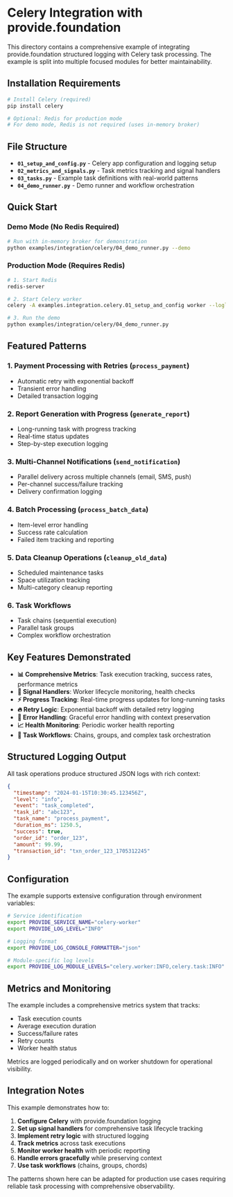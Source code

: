 # Celery Integration with provide.foundation

This directory contains a comprehensive example of integrating provide.foundation structured logging with Celery task processing. The example is split into multiple focused modules for better maintainability.

## Installation Requirements

```bash
# Install Celery (required)
pip install celery

# Optional: Redis for production mode
# For demo mode, Redis is not required (uses in-memory broker)
```

## File Structure

- **`01_setup_and_config.py`** - Celery app configuration and logging setup
- **`02_metrics_and_signals.py`** - Task metrics tracking and signal handlers  
- **`03_tasks.py`** - Example task definitions with real-world patterns
- **`04_demo_runner.py`** - Demo runner and workflow orchestration

## Quick Start

### Demo Mode (No Redis Required)

```bash
# Run with in-memory broker for demonstration
python examples/integration/celery/04_demo_runner.py --demo
```

### Production Mode (Requires Redis)

```bash
# 1. Start Redis
redis-server

# 2. Start Celery worker
celery -A examples.integration.celery.01_setup_and_config worker --loglevel=info --pool=solo

# 3. Run the demo
python examples/integration/celery/04_demo_runner.py
```

## Featured Patterns

### 1. **Payment Processing with Retries** (`process_payment`)
- Automatic retry with exponential backoff
- Transient error handling
- Detailed transaction logging

### 2. **Report Generation with Progress** (`generate_report`) 
- Long-running task with progress tracking
- Real-time status updates
- Step-by-step execution logging

### 3. **Multi-Channel Notifications** (`send_notification`)
- Parallel delivery across multiple channels (email, SMS, push)
- Per-channel success/failure tracking
- Delivery confirmation logging

### 4. **Batch Processing** (`process_batch_data`)
- Item-level error handling
- Success rate calculation
- Failed item tracking and reporting

### 5. **Data Cleanup Operations** (`cleanup_old_data`)
- Scheduled maintenance tasks
- Space utilization tracking
- Multi-category cleanup reporting

### 6. **Task Workflows**
- Task chains (sequential execution)
- Parallel task groups
- Complex workflow orchestration

## Key Features Demonstrated

- **📊 Comprehensive Metrics**: Task execution tracking, success rates, performance metrics
- **🔄 Signal Handlers**: Worker lifecycle monitoring, health checks
- **⚡ Progress Tracking**: Real-time progress updates for long-running tasks
- **🔥 Retry Logic**: Exponential backoff with detailed retry logging
- **🎯 Error Handling**: Graceful error handling with context preservation
- **📈 Health Monitoring**: Periodic worker health reporting
- **🔗 Task Workflows**: Chains, groups, and complex task orchestration

## Structured Logging Output

All task operations produce structured JSON logs with rich context:

```json
{
  "timestamp": "2024-01-15T10:30:45.123456Z",
  "level": "info", 
  "event": "task_completed",
  "task_id": "abc123",
  "task_name": "process_payment",
  "duration_ms": 1250.5,
  "success": true,
  "order_id": "order_123",
  "amount": 99.99,
  "transaction_id": "txn_order_123_1705312245"
}
```

## Configuration

The example supports extensive configuration through environment variables:

```bash
# Service identification  
export PROVIDE_SERVICE_NAME="celery-worker"
export PROVIDE_LOG_LEVEL="INFO"

# Logging format
export PROVIDE_LOG_CONSOLE_FORMATTER="json"

# Module-specific log levels
export PROVIDE_LOG_MODULE_LEVELS="celery.worker:INFO,celery.task:INFO"
```

## Metrics and Monitoring

The example includes a comprehensive metrics system that tracks:

- Task execution counts
- Average execution duration
- Success/failure rates  
- Retry counts
- Worker health status

Metrics are logged periodically and on worker shutdown for operational visibility.

## Integration Notes

This example demonstrates how to:

1. **Configure Celery** with provide.foundation logging
2. **Set up signal handlers** for comprehensive task lifecycle tracking
3. **Implement retry logic** with structured logging
4. **Track metrics** across task executions
5. **Monitor worker health** with periodic reporting
6. **Handle errors gracefully** while preserving context
7. **Use task workflows** (chains, groups, chords)

The patterns shown here can be adapted for production use cases requiring reliable task processing with comprehensive observability.
